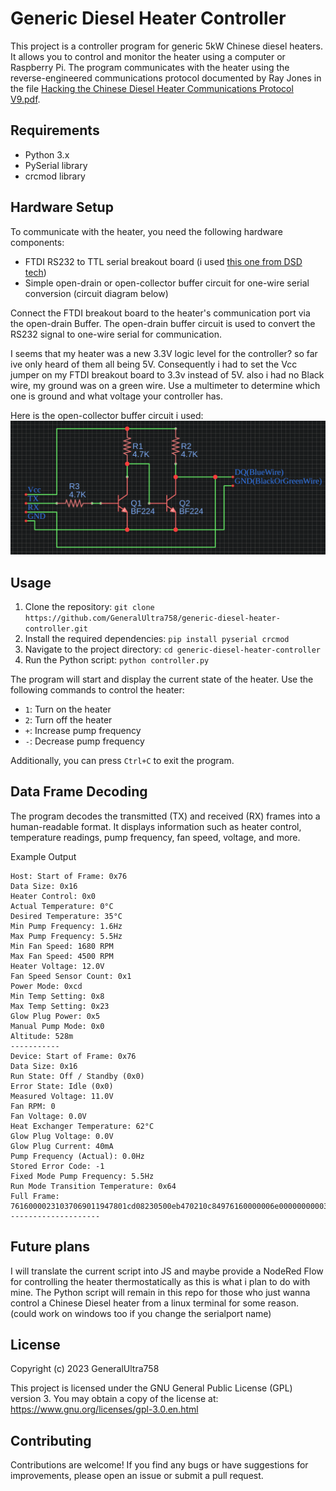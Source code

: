 # Generic Diesel Heater Controller

This project is a controller program for generic 5kW Chinese diesel heaters. It allows you to control and monitor the heater using a computer or Raspberry Pi. The program communicates with the heater using the reverse-engineered communications protocol documented by Ray Jones in the file [Hacking the Chinese Diesel Heater Communications Protocol V9.pdf](./docs/Hacking%20the%20Chinese%20Diesel%20Heater%20Communications%20Protocol%20V9.pdf).

## Requirements

- Python 3.x
- PySerial library
- crcmod library

## Hardware Setup

To communicate with the heater, you need the following hardware components:

- FTDI RS232 to TTL serial breakout board (i used [this one from DSD tech](https://www.amazon.de/dp/B07BBPX8B8))
- Simple open-drain or open-collector buffer circuit for one-wire serial conversion (circuit diagram below)

Connect the FTDI breakout board to the heater's communication port via the open-drain Buffer. The open-drain buffer circuit is used to convert the RS232 signal to one-wire serial for communication.

I seems that my heater was a new 3.3V logic level for the controller? so far ive only heard of them all being 5V. Consequently i had to set the Vcc jumper on my FTDI breakout board to 3.3v instead of 5V. also i had no Black wire, my ground was on a green wire. Use a multimeter to determine which one is ground and what voltage your controller has.

Here is the open-collector buffer circuit i used:
![OpenCollectorBuffer circuit](docs/OpenCollectorBuffer.png)

## Usage

1. Clone the repository: `git clone https://github.com/GeneralUltra758/generic-diesel-heater-controller.git`
2. Install the required dependencies: `pip install pyserial crcmod`
3. Navigate to the project directory: `cd generic-diesel-heater-controller`
4. Run the Python script: `python controller.py`

The program will start and display the current state of the heater. Use the following commands to control the heater:

- `1`: Turn on the heater
- `2`: Turn off the heater
- `+`: Increase pump frequency
- `-`: Decrease pump frequency

Additionally, you can press `Ctrl+C` to exit the program.

## Data Frame Decoding

The program decodes the transmitted (TX) and received (RX) frames into a human-readable format. It displays information such as heater control, temperature readings, pump frequency, fan speed, voltage, and more.

Example Output
```
Host: Start of Frame: 0x76
Data Size: 0x16
Heater Control: 0x0
Actual Temperature: 0°C
Desired Temperature: 35°C
Min Pump Frequency: 1.6Hz
Max Pump Frequency: 5.5Hz
Min Fan Speed: 1680 RPM
Max Fan Speed: 4500 RPM
Heater Voltage: 12.0V
Fan Speed Sensor Count: 0x1
Power Mode: 0xcd
Min Temp Setting: 0x8
Max Temp Setting: 0x23
Glow Plug Power: 0x5
Manual Pump Mode: 0x0
Altitude: 528m
-----------
Device: Start of Frame: 0x76
Data Size: 0x16
Run State: Off / Standby (0x0)
Error State: Idle (0x0)
Measured Voltage: 11.0V
Fan RPM: 0
Fan Voltage: 0.0V
Heat Exchanger Temperature: 62°C
Glow Plug Voltage: 0.0V
Glow Plug Current: 40mA
Pump Frequency (Actual): 0.0Hz
Stored Error Code: -1
Fixed Mode Pump Frequency: 5.5Hz
Run Mode Transition Temperature: 0x64
Full Frame: 76160000231037069011947801cd08230500eb470210c84976160000006e00000000003e000000040000fa37640076d7
--------------------

```

## Future plans
I will translate the current script into JS and maybe provide a NodeRed Flow for controlling the heater thermostatically as this is what i plan to do with mine. The Python script will remain in this repo for those who just wanna control a Chinese Diesel heater from a linux terminal for some reason. (could work on windows too if you change the serialport name)


## License

Copyright (c) 2023 GeneralUltra758

This project is licensed under the GNU General Public License (GPL) version 3.
You may obtain a copy of the license at: https://www.gnu.org/licenses/gpl-3.0.en.html

## Contributing

Contributions are welcome! If you find any bugs or have suggestions for improvements, please open an issue or submit a pull request.
